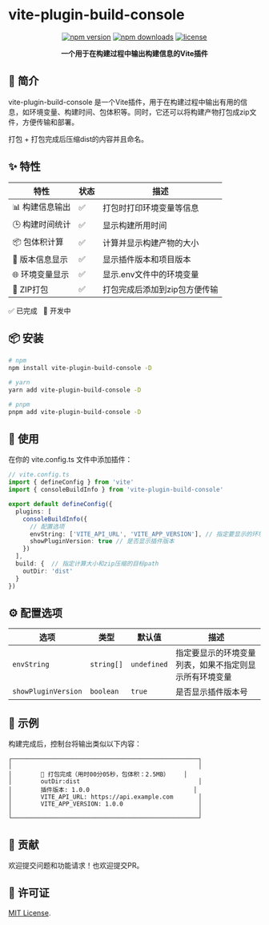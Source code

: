 # vite-plugin-build-console

<div align="center">

[![npm version](https://img.shields.io/npm/v/vite-plugin-build-console.svg)](https://www.npmjs.com/package/vite-plugin-build-console)
[![npm downloads](https://img.shields.io/npm/dm/vite-plugin-build-console.svg)](https://www.npmjs.com/package/vite-plugin-build-console)
[![license](https://img.shields.io/npm/l/vite-plugin-build-console.svg)](https://github.com/yourusername/vite-plugin-build-console/blob/main/LICENSE)

</div>

<p align="center">
  <b>一个用于在构建过程中输出构建信息的Vite插件</b>
</p>

## 📖 简介

vite-plugin-build-console 是一个Vite插件，用于在构建过程中输出有用的信息，如环境变量、构建时间、包体积等。同时，它还可以将构建产物打包成zip文件，方便传输和部署。

打包 + 打包完成后压缩dist的内容并且命名。


## ✨ 特性

| 特性 | 状态 | 描述 |
| --- | --- | --- |
| 📊 构建信息输出 | ✅ | 打包时打印环境变量等信息 |
| 🕒 构建时间统计 | ✅ | 显示构建所用时间 |
| 📦 包体积计算 | ✅ | 计算并显示构建产物的大小 |
| 🔢 版本信息显示 | ✅ | 显示插件版本和项目版本 |
| 🌐 环境变量显示 | ✅ | 显示.env文件中的环境变量 |
| 📎 ZIP打包 | ✅ | 打包完成后添加到zip包方便传输 |

✅ 已完成  &nbsp; 🚧 开发中

## 📦 安装

```bash
# npm
npm install vite-plugin-build-console -D

# yarn
yarn add vite-plugin-build-console -D

# pnpm
pnpm add vite-plugin-build-console -D
 ```


## 🚀 使用
在你的 vite.config.ts 文件中添加插件：

```typescript
// vite.config.ts
import { defineConfig } from 'vite'
import { consoleBuildInfo } from 'vite-plugin-build-console'

export default defineConfig({
  plugins: [
    consoleBuildInfo({
      // 配置选项
      envString: ['VITE_API_URL', 'VITE_APP_VERSION'], // 指定要显示的环境变量
      showPluginVersion: true // 是否显示插件版本
    })
  ],
  build: {  // 指定计算大小和zip压缩的目标path
    outDir: 'dist'
  }
})
 ```

## ⚙️ 配置选项

| 选项 | 类型 | 默认值 | 描述 |
| --- | --- | --- | --- |
| `envString` | `string[]` | `undefined` | 指定要显示的环境变量列表，如果不指定则显示所有环境变量 |
| `showPluginVersion` | `boolean` | `true` | 是否显示插件版本号 |


## 📝 示例
构建完成后，控制台将输出类似以下内容：

```plaintext
┌────────────────────────────────────────────────────┐
│                                                    │
│        🎉 打包完成（用时00分05秒，包体积：2.5MB）    │
│        outDir:dist                                 │
│        插件版本: 1.0.0                             │
│        VITE_API_URL: https://api.example.com       │
│        VITE_APP_VERSION: 1.0.0                     │
│                                                    │
└────────────────────────────────────────────────────┘
 ```

## 🤝 贡献
欢迎提交问题和功能请求！也欢迎提交PR。

## 📄 许可证

[MIT License](LICENSE).
